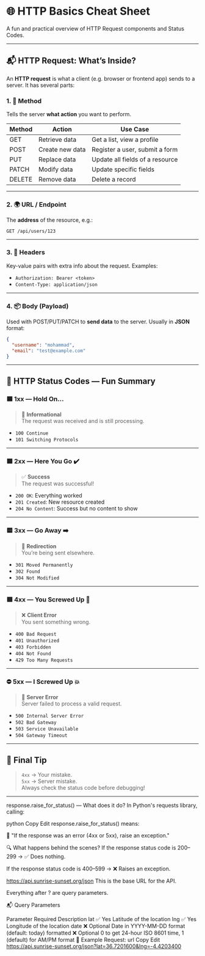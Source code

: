 
# 🌐 HTTP Basics Cheat Sheet

A fun and practical overview of HTTP Request components and Status Codes.

---

## 📬 HTTP Request: What’s Inside?

An **HTTP request** is what a client (e.g. browser or frontend app) sends to a server. It has several parts:

### 1. 🔗 Method
Tells the server **what action** you want to perform.

| Method | Action              | Use Case                           |
|--------|---------------------|------------------------------------|
| GET    | Retrieve data       | Get a list, view a profile         |
| POST   | Create new data     | Register a user, submit a form     |
| PUT    | Replace data        | Update all fields of a resource    |
| PATCH  | Modify data         | Update specific fields             |
| DELETE | Remove data         | Delete a record                    |

---

### 2. 🌍 URL / Endpoint
The **address** of the resource, e.g.:
```
GET /api/users/123
```

---

### 3. 🧾 Headers
Key-value pairs with extra info about the request.
Examples:
- `Authorization: Bearer <token>`
- `Content-Type: application/json`

---

### 4. 📦 Body (Payload)
Used with POST/PUT/PATCH to **send data** to the server.
Usually in **JSON** format:
```json
{
  "username": "mohammad",
  "email": "test@example.com"
}
```

---

## 📡 HTTP Status Codes — Fun Summary

### 🟦 1xx — Hold On...
> 🔄 **Informational**  
The request was received and is still processing.

- `100 Continue`
- `101 Switching Protocols`

---

### 🟩 2xx — Here You Go ✔️
> ✅ **Success**  
The request was successful!

- `200 OK`: Everything worked
- `201 Created`: New resource created
- `204 No Content`: Success but no content to show

---

### 🟨 3xx — Go Away ➡️
> 🔁 **Redirection**  
You’re being sent elsewhere.

- `301 Moved Permanently`
- `302 Found`
- `304 Not Modified`

---

### 🟥 4xx — You Screwed Up 🚫
> ❌ **Client Error**  
You sent something wrong.

- `400 Bad Request`
- `401 Unauthorized`
- `403 Forbidden`
- `404 Not Found`
- `429 Too Many Requests`

---

### ⛔ 5xx — I Screwed Up 💥
> 🧯 **Server Error**  
Server failed to process a valid request.

- `500 Internal Server Error`
- `502 Bad Gateway`
- `503 Service Unavailable`
- `504 Gateway Timeout`

---

## 🧠 Final Tip

> `4xx` → Your mistake.  
> `5xx` → Server mistake.  
> Always check the status code before debugging!

---


response.raise_for_status() — What does it do?
In Python's requests library, calling:

python
Copy
Edit
response.raise_for_status()
means:

🚨 "If the response was an error (4xx or 5xx), raise an exception."

🔍 What happens behind the scenes?
If the response status code is 200–299 → ✅ Does nothing.

If the response status code is 400–599 → ❌ Raises an exception.

https://api.sunrise-sunset.org/json
This is the base URL for the API.

Everything after ? are query parameters.

📬 Query Parameters

Parameter	Required	Description
lat	✅ Yes	Latitude of the location
lng	✅ Yes	Longitude of the location
date	❌ Optional	Date in YYYY-MM-DD format (default: today)
formatted	❌ Optional	0 to get 24-hour ISO 8601 time, 1 (default) for AM/PM format
🧪 Example Request:
url
Copy
Edit
https://api.sunrise-sunset.org/json?lat=36.7201600&lng=-4.4203400